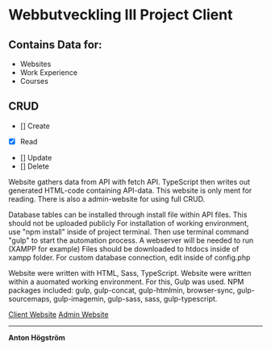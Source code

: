# Webbutveckling III Project Client

## Contains Data for:
- Websites
- Work Experience
- Courses


## CRUD
- [] Create
- [x] Read
- [] Update
- [] Delete

Website gathers data from API with fetch API.
TypeScript then writes out generated HTML-code containing API-data.
This website is only ment for reading. There is also a admin-website for using full CRUD.

Database tables can be installed through install file within API files. This should not be uploaded publicly
For installation of working environment, use "npm install" inside of project terminal.
Then use terminal command "gulp" to start the automation process.
A webserver will be needed to run (XAMPP for example)
Files should be downloaded to htdocs inside of xampp folder.
For custom database connection, edit inside of config.php

Website were written with HTML, Sass, TypeScript.
Website were written within a auomated working environment.
For this, Gulp was used. NPM packages included:
gulp, gulp-concat, gulp-htmlmin, browser-sync, gulp-sourcemaps, gulp-imagemin, gulp-sass, sass, gulp-typescript.

[Client Website](https://devnoe.com/MIUN/WEBB3PROJ/portfolio_client/)
[Admin Website](https://devnoe.com/MIUN/WEBB3PROJ/portfolio_admin/admin.php)

---

**Anton Högström**
